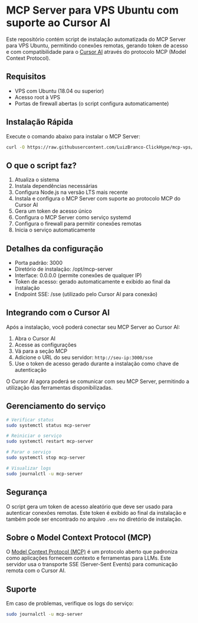 # MCP Server para VPS Ubuntu com suporte ao Cursor AI

Este repositório contém script de instalação automatizada do MCP Server para VPS Ubuntu, permitindo conexões remotas, gerando token de acesso e com compatibilidade para o [Cursor AI](https://cursor.sh/) através do protocolo MCP (Model Context Protocol).

## Requisitos

- VPS com Ubuntu (18.04 ou superior)
- Acesso root à VPS
- Portas de firewall abertas (o script configura automaticamente)

## Instalação Rápida

Execute o comando abaixo para instalar o MCP Server:

```bash
curl -O https://raw.githubusercontent.com/LuizBranco-ClickHype/mcp-vps/main/install.sh && chmod +x install.sh && sudo ./install.sh
```

## O que o script faz?

1. Atualiza o sistema
2. Instala dependências necessárias
3. Configura Node.js na versão LTS mais recente
4. Instala e configura o MCP Server com suporte ao protocolo MCP do Cursor AI
5. Gera um token de acesso único
6. Configura o MCP Server como serviço systemd
7. Configura o firewall para permitir conexões remotas
8. Inicia o serviço automaticamente

## Detalhes da configuração

- Porta padrão: 3000
- Diretório de instalação: /opt/mcp-server
- Interface: 0.0.0.0 (permite conexões de qualquer IP)
- Token de acesso: gerado automaticamente e exibido ao final da instalação
- Endpoint SSE: /sse (utilizado pelo Cursor AI para conexão)

## Integrando com o Cursor AI

Após a instalação, você poderá conectar seu MCP Server ao Cursor AI:

1. Abra o Cursor AI
2. Acesse as configurações
3. Vá para a seção MCP
4. Adicione o URL do seu servidor: `http://seu-ip:3000/sse`
5. Use o token de acesso gerado durante a instalação como chave de autenticação

O Cursor AI agora poderá se comunicar com seu MCP Server, permitindo a utilização das ferramentas disponibilizadas.

## Gerenciamento do serviço

```bash
# Verificar status
sudo systemctl status mcp-server

# Reiniciar o serviço
sudo systemctl restart mcp-server

# Parar o serviço
sudo systemctl stop mcp-server

# Visualizar logs
sudo journalctl -u mcp-server
```

## Segurança

O script gera um token de acesso aleatório que deve ser usado para autenticar conexões remotas. Este token é exibido ao final da instalação e também pode ser encontrado no arquivo `.env` no diretório de instalação.

## Sobre o Model Context Protocol (MCP)

O [Model Context Protocol (MCP)](https://docs.cursor.com/context/model-context-protocol) é um protocolo aberto que padroniza como aplicações fornecem contexto e ferramentas para LLMs. Este servidor usa o transporte SSE (Server-Sent Events) para comunicação remota com o Cursor AI.

## Suporte

Em caso de problemas, verifique os logs do serviço:

```bash
sudo journalctl -u mcp-server
```